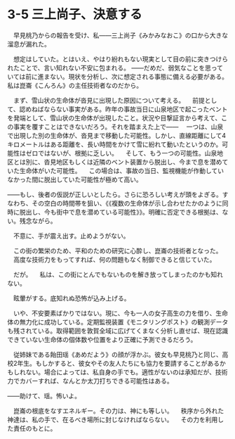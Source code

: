 # 3-5 三上尚子、決意する

　早見桃乃からの報告を受け、私――三上尚子《みかみなおこ》の口から大きな溜息が漏れた。

　想定はしていた。とはいえ、やはり紛れもない現実として目の前に突きつけられたことで、言い知れない不安に包まれる。
――だめだ、弱気なことを思っていては前に進まない。現状を分析し、次に想定される事態に備える必要がある。私は崑崙《こんろん》の主任技術者なのだから。

　まず、雪山状の生命体が沓見に出現した原因について考える。
　前提として、認めねばならない事実がある。昨年の事故当日に山泉地区で起こったベントを発端として、雪山状の生命体が出現したこと。状況や目撃証言から考えて、この事実を覆すことはできないだろう。それを踏まえた上で――
　一つは、山泉で出現した別の生命体が、沓見まで移動した可能性。しかし、直線距離にして4キロメートルはある距離を、長い時間をかけて雪に紛れて動いたというのか。可能性はゼロではないが、根拠に乏しい。
　そして、もう一つの可能性。山泉地区とは別に、沓見地区もしくは近隣のベント装置から脱出し、今まで息を潜めていた生命体がいた可能性。
　この場合は、事故の当日、監視機能が作動していなかった間に脱出していた可能性が極めて高い。

――もし、後者の仮説が正しいとしたら。さらに恐ろしい考えが頭をよぎる。すなわち、その空白の時間帯を狙い、《《複数の生命体が示し合わせたかのように同時に脱出し、今も街中で息を潜めている可能性》》。明確に否定できる根拠は、ない。残念ながら。

　不意に、手が震え出す。止めようがない。

　この街の繁栄のため、平和のための研究に心酔し、崑崙の技術者となった。
　高度な技術力をもってすれば、何の問題もなく制御できると信じていた。

　だが。
　私は、この街にとんでもないものを解き放ってしまったのかも知れない。

　眩暈がする。底知れぬ恐怖が込み上げる。

　いや、不安要素ばかりではない。現に、今も一人の女子高生の力を借り、生命体の無力化に成功している。定期監視装置《モニタリングポスト》の観測データも残されている。取得範囲を敦賀全域に広げてくまなく分析し直せば、現在認識できていない生命体の個体数や位置をより正確に予測できるだろう。

　従姉妹である飴田瑶《あめだよう》の顔が浮かぶ。彼女も早見桃乃と同じ、高校2年生。もしかすると、彼女やその友人たちにも協力を要請することがあるかもしれない。場合によっては、私自身の手でも。適性がないのは承知だが、技術力でカバーすれば、なんとか太刀打ちできる可能性はある。

――助けて、瑶。怖いよ。


　崑崙の根底をなすエネルギー。その力は、神にも等しい。
　秩序から外れた神達は、私の手で、在るべき場所に封じなければならない。
　その力を利用した責任のもとに。